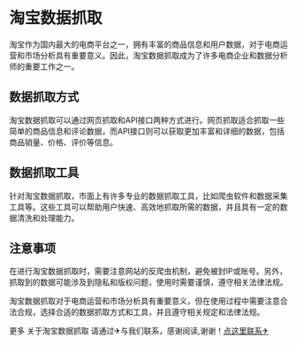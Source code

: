 # 淘宝数据抓取

淘宝作为国内最大的电商平台之一，拥有丰富的商品信息和用户数据，对于电商运营和市场分析具有重要意义。因此，淘宝数据抓取成为了许多电商企业和数据分析师的重要工作之一。

## 数据抓取方式

淘宝数据抓取可以通过网页抓取和API接口两种方式进行。网页抓取适合抓取一些简单的商品信息和评论数据，而API接口则可以获取更加丰富和详细的数据，包括商品销量、价格、评价等信息。

## 数据抓取工具

针对淘宝数据抓取，市面上有许多专业的数据抓取工具，比如爬虫软件和数据采集工具等。这些工具可以帮助用户快速、高效地抓取所需的数据，并且具有一定的数据清洗和处理能力。

## 注意事项

在进行淘宝数据抓取时，需要注意网站的反爬虫机制，避免被封IP或账号。另外，抓取到的数据可能涉及到隐私和版权问题，使用时需要谨慎，遵守相关法律法规。

淘宝数据抓取对于电商运营和市场分析具有重要意义，但在使用过程中需要注意合法合规，选择合适的数据抓取方式和工具，并且遵守相关规定和法律法规。

更多 关于淘宝数据抓取 请通过✈与我们联系，感谢阅读,谢谢！[点这里联系✈](https://add.k02.cc)